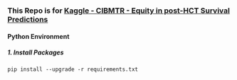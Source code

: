 ### This Repo is for [Kaggle - CIBMTR - Equity in post-HCT Survival Predictions](https://www.kaggle.com/competitions/equity-post-HCT-survival-predictions)

#### Python Environment

##### 1. Install Packages

```b
pip install --upgrade -r requirements.txt
```